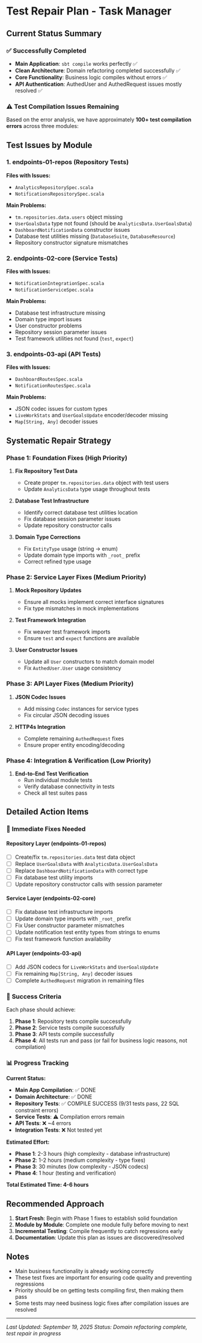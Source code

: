 # Test Repair Plan - Task Manager

## Current Status Summary

### ✅ **Successfully Completed**
- **Main Application**: `sbt compile` works perfectly ✅
- **Clean Architecture**: Domain refactoring completed successfully ✅
- **Core Functionality**: Business logic compiles without errors ✅
- **API Authentication**: AuthedUser and AuthedRequest issues mostly resolved ✅

### ⚠️ **Test Compilation Issues Remaining**

Based on the error analysis, we have approximately **100+ test compilation errors** across three modules:

## Test Issues by Module

### 1. **endpoints-01-repos** (Repository Tests)
**Files with Issues:**
- `AnalyticsRepositorySpec.scala`
- `NotificationsRepositorySpec.scala`

**Main Problems:**
- `tm.repositories.data.users` object missing
- `UserGoalsData` type not found (should be `AnalyticsData.UserGoalsData`)
- `DashboardNotificationData` constructor issues
- Database test utilities missing (`DatabaseSuite`, `DatabaseResource`)
- Repository constructor signature mismatches

### 2. **endpoints-02-core** (Service Tests) 
**Files with Issues:**
- `NotificationIntegrationSpec.scala`
- `NotificationServiceSpec.scala`

**Main Problems:**
- Database test infrastructure missing
- Domain type import issues
- User constructor problems
- Repository session parameter issues
- Test framework utilities not found (`test`, `expect`)

### 3. **endpoints-03-api** (API Tests)
**Files with Issues:**
- `DashboardRoutesSpec.scala` 
- `NotificationRoutesSpec.scala`

**Main Problems:**
- JSON codec issues for custom types
- `LiveWorkStats` and `UserGoalsUpdate` encoder/decoder missing
- `Map[String, Any]` decoder issues

## Systematic Repair Strategy

### Phase 1: **Foundation Fixes** (High Priority)
1. **Fix Repository Test Data**
   - Create proper `tm.repositories.data` object with test users
   - Update `AnalyticsData` type usage throughout tests
   
2. **Database Test Infrastructure**
   - Identify correct database test utilities location
   - Fix database session parameter issues
   - Update repository constructor calls

3. **Domain Type Corrections**
   - Fix `EntityType` usage (string → enum)
   - Update domain type imports with `_root_` prefix
   - Correct refined type usage

### Phase 2: **Service Layer Fixes** (Medium Priority)
1. **Mock Repository Updates**
   - Ensure all mocks implement correct interface signatures
   - Fix type mismatches in mock implementations

2. **Test Framework Integration**
   - Fix weaver test framework imports
   - Ensure `test` and `expect` functions are available

3. **User Constructor Issues**
   - Update all `User` constructors to match domain model
   - Fix `AuthedUser.User` usage consistency

### Phase 3: **API Layer Fixes** (Medium Priority) 
1. **JSON Codec Issues**
   - Add missing `Codec` instances for service types
   - Fix circular JSON decoding issues

2. **HTTP4s Integration**
   - Complete remaining `AuthedRequest` fixes
   - Ensure proper entity encoding/decoding

### Phase 4: **Integration & Verification** (Low Priority)
1. **End-to-End Test Verification**
   - Run individual module tests
   - Verify database connectivity in tests
   - Check all test suites pass

## Detailed Action Items

### 🔧 **Immediate Fixes Needed**

#### **Repository Layer (endpoints-01-repos)**
- [ ] Create/fix `tm.repositories.data` test data object
- [ ] Replace `UserGoalsData` with `AnalyticsData.UserGoalsData` 
- [ ] Replace `DashboardNotificationData` with correct type
- [ ] Fix database test utility imports
- [ ] Update repository constructor calls with session parameter

#### **Service Layer (endpoints-02-core)**
- [ ] Fix database test infrastructure imports
- [ ] Update domain type imports with `_root_` prefix
- [ ] Fix User constructor parameter mismatches
- [ ] Update notification test entity types from strings to enums
- [ ] Fix test framework function availability

#### **API Layer (endpoints-03-api)**
- [ ] Add JSON codecs for `LiveWorkStats` and `UserGoalsUpdate`
- [ ] Fix remaining `Map[String, Any]` decoder issues
- [ ] Complete `AuthedRequest` migration in remaining files

### 🎯 **Success Criteria**

Each phase should achieve:
1. **Phase 1**: Repository tests compile successfully
2. **Phase 2**: Service tests compile successfully  
3. **Phase 3**: API tests compile successfully
4. **Phase 4**: All tests run and pass (or fail for business logic reasons, not compilation)

### 📊 **Progress Tracking**

**Current Status:**
- **Main App Compilation**: ✅ DONE
- **Domain Architecture**: ✅ DONE  
- **Repository Tests**: ✅ COMPILE SUCCESS (9/31 tests pass, 22 SQL constraint errors)
- **Service Tests**: ⚠️ Compilation errors remain
- **API Tests**: ❌ ~4 errors
- **Integration Tests**: ❌ Not tested yet

**Estimated Effort:**
- **Phase 1**: 2-3 hours (high complexity - database infrastructure)
- **Phase 2**: 1-2 hours (medium complexity - type fixes)
- **Phase 3**: 30 minutes (low complexity - JSON codecs)
- **Phase 4**: 1 hour (testing and verification)

**Total Estimated Time: 4-6 hours**

## Recommended Approach

1. **Start Fresh**: Begin with Phase 1 fixes to establish solid foundation
2. **Module by Module**: Complete one module fully before moving to next
3. **Incremental Testing**: Compile frequently to catch regressions early
4. **Documentation**: Update this plan as issues are discovered/resolved

## Notes

- Main business functionality is already working correctly
- These test fixes are important for ensuring code quality and preventing regressions
- Priority should be on getting tests compiling first, then making them pass
- Some tests may need business logic fixes after compilation issues are resolved

---
*Last Updated: September 19, 2025*
*Status: Domain refactoring complete, test repair in progress*